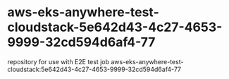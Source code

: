 # aws-eks-anywhere-test-cloudstack-5e642d43-4c27-4653-9999-32cd594d6af4-77
repository for use with E2E test job aws-eks-anywhere-test-cloudstack:5e642d43-4c27-4653-9999-32cd594d6af4-77
